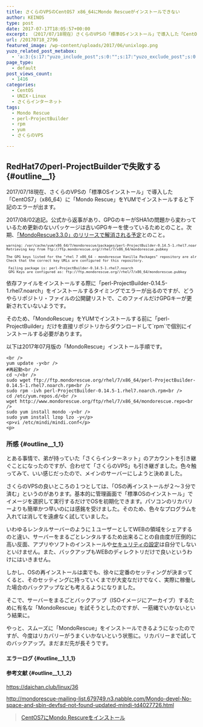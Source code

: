 ```yaml
---
title: さくらのVPSのCentOS7 x86_64にMondo Rescueがインストールできない
author: KEINOS
type: post
date: 2017-07-17T18:05:57+00:00
excerpt: （2017/07/18現在）さくらのVPSの「標準OSインストール」で導入した「CentOS7」（x86_64）に「Mondo Rescue」をYUMでインストールするとエラーが出る場合、「perl-ProjectBuilder」のみ先にRPMでインストールします。
url: /20170718_2796
featured_image: /wp-content/uploads/2017/06/unixlogo.png
yuzo_related_post_metabox:
  - 'a:3:{s:17:"yuzo_include_post";s:0:"";s:17:"yuzo_exclude_post";s:0:"";s:21:"yuzo_disabled_related";N;}'
page_type:
  - default
post_views_count:
  - 1416
categories:
  - CentOS
  - UNIX・Linux
  - さくらインターネット
tags:
  - Mondo Rescue
  - perl-ProjectBuilder
  - rpm
  - yum
  - さくらのVPS

---
```

## RedHat7のperl-ProjectBuilderで失敗する {#outline__1}

2017/07/18現在、さくらのVPSの「標準OSインストール」で導入した「CentOS7」（x86_64）に「Mondo Rescue」をYUMでインストールすると下記のエラーが出ます。

2017/08/02追記。公式から返事があり、GPGのキーがSHA1の問題から変わっているため更新のないパッケージは古いGPGキーを使っているためとのこと。次期、[「MondoRescue3.3.0」のリリースで解消される予定][1]とのこと。

<pre style="font-size:x-small;">warning: /var/cache/yum/x86_64/7/mondorescue/packages/perl-ProjectBuilder-0.14.5-1.rhel7.noarch.rpm: Header V4 RSA/SHA512 Signature, key ID 20ebfb0e: NOKEY
Retrieving key from ftp://ftp.mondorescue.org//rhel/7/x86_64/mondorescue.pubkey

The GPG keys listed for the "rhel 7 x86_64 - mondorescue Vanilla Packages" repository are already installed but they are not correct for this package.
Check that the correct key URLs are configured for this repository.

 Failing package is: perl-ProjectBuilder-0.14.5-1.rhel7.noarch
 GPG Keys are configured as: ftp://ftp.mondorescue.org//rhel/7/x86_64/mondorescue.pubkey
</pre>

依存ファイルをインストールする際に「perl-ProjectBuilder-0.14.5-1.rhel7.noarch」をインストールするタイミングでエラーが出るのですが、どうやらリポジトリ・ファイルの公開鍵リストで、このファイルだけGPGキーが更新されていないようです。

そのため、「MondoRescue」をYUMでインストールする前に「perl-ProjectBuilder」だけを直接リポジトリからダウンロードして\`rpm\`で個別にインストールする必要があります。

以下は2017年07月版の「MondoRescue」インストール手順です。

    <br />
    yum update -y<br />
    #再起動<br />
    cd ~/<br />
    sudo wget ftp://ftp.mondorescue.org/rhel/7/x86_64/perl-ProjectBuilder-0.14.5-1.rhel7.noarch.rpm<br />
    sudo rpm -ivh perl-ProjectBuilder-0.14.5-1.rhel7.noarch.rpm<br />
    cd /etc/yum.repos.d/<br />
    wget http://www.mondorescue.org/ftp/rhel/7/x86_64/mondorescue.repo<br />
    sudo yum install mondo -y<br />
    sudo yum install lzop lzo -y</p>
    <p>vi /etc/mindi/mindi.conf</p>
    <p>

### 所感 {#outline__1_1}

とある事情で、弟が持っていた「さくらインターネット」のアカウントを引き継ぐことになったのですが、合わせて「さくらのVPS」も引き継ぎました。色々触ってみて、いい感じだったので、メインのサーバーにしようと決めました。

さくらのVPSの良いところの１つとしては、「OSの再インストールが２〜３分で済む」というのがあります。基本的に管理画面で「標準OSのインストール」でイメージを選択して実行するだけでOSを初期化できます。パソコンのリカバリーよりも簡単かつ早いのには感銘を受けました。そのため、色々なプログラムを入れては消してを遠慮なく試していました。

いわゆるレンタルサーバーのように１ユーザーとしてWEBの領域をシェアするのと違い、サーバーをまるごとレンタルするため出来ることの自由度が圧倒的に高い反面、アプリやソフトのインストールや[セキュリティの設定][2]は自分でしないといけません。また、バックアップもWEBのディレクトリだけで良いというわけにはいきません。

しかし、OSの再インストールは楽でも、徐々に定番のセッティングが決まってくると、そのセッティングに持っていくまでが大変なだけでなく、実際に稼働した場合のバックアップなども考えるようになりました。

そこで、サーバーをまるごとバックアップ（ISOイメージにアーカイブ）するために有名な「MondoRescue」を試そうとしたのですが、一筋縄でいかないという結果に。

やっと、スムーズに「MondoRescue」をインストールできるようになったのですが、今度はリカバリーがうまくいかないという状態に。リカバリーまで試してのバックアップ。まだまだ先が長そうです。

#### エラーログ {#outline__1_1_1}



#### 参考文献 {#outline__1_1_2}

https://daichan.club/linux/36
  
http://mondorescue-mailing-list.679749.n3.nabble.com/Mondo-devel-No-space-and-sbin-devfsd-not-found-updated-mindi-td4027726.html

<blockquote class="wp-embedded-content" data-secret="pYEF7qORJK">
  <p>
    <a href="https://www.mogumagu.com/wp/wordpress/archives/1816">CentOS7にMondo Rescureをインストール</a>
  </p>
</blockquote>

<iframe class="wp-embedded-content" sandbox="allow-scripts" security="restricted" style="position: absolute; clip: rect(1px, 1px, 1px, 1px);" src="https://www.mogumagu.com/wp/wordpress/archives/1816/embed#?secret=pYEF7qORJK" data-secret="pYEF7qORJK" width="600" height="338" title="&#8220;CentOS7にMondo Rescureをインストール&#8221; &#8212; Bamboo lath　日々の記録" frameborder="0" marginwidth="0" marginheight="0" scrolling="no"></iframe>

 [1]: http://trac.mondorescue.org/ticket/816
 [2]: http://qiita.com/KEINOS/items/16de4e676fe3c3c8beea